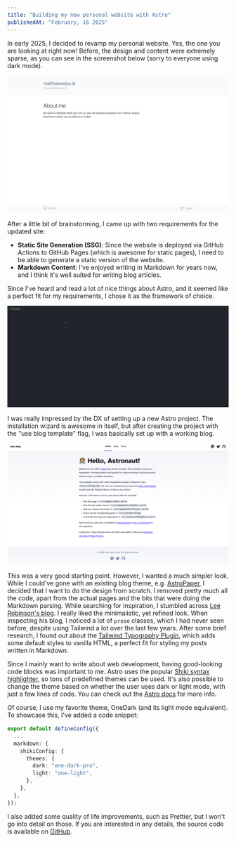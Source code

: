 ```yaml
---
title: "Building my new personal website with Astro"
publishedAt: "February, 16 2025"
---
```


In early 2025, I decided to revamp my personal website. Yes, the one you are looking at right now!
Before, the design and content were extremely sparse, as you can see in the screenshot below
(sorry to everyone using dark mode).

![Screenshot of my old website design](./assets/01_old_website_screenshot.jpeg)

After a little bit of brainstorming, I came up with two requirements for the updated site:

- **Static Site Generation (SSG)**: Since the website is deployed via GitHub Actions to GitHub Pages (which is awesome for static pages),
  I need to be able to generate a static version of the website.
- **Markdown Content**: I've enjoyed writing in Markdown for years now, and I think it's well suited for writing blog articles.

Since I've heard and read a lot of nice things about Astro, and it seemed like a perfect fit for my requirements, I chose it as the framework of choice.

![Screen recording of the installation flow of Astro](./assets/01_astro-installation.gif)

I was really impressed by the DX of setting up a new Astro project. The installation wizard is awesome in itself,
but after creating the project with the "use blog template" flag, I was basically set up with a working blog.

![Screenshot of the working blog after the installation](./assets/01_astro-blog-template.png)

This was a very good starting point. However, I wanted a much simpler look. While I could've gone with an existing blog theme,
e.g. [AstroPaper](https://github.com/satnaing/astro-paper?tab=readme-ov-file), I decided that I want to do the design from scratch.
I removed pretty much all the code, apart from the actual pages and the bits that were doing the Markdown parsing.
While searching for inspiration, I stumbled across [Lee Robinson's blog](https://archive.leerob.io/blog). I really liked the
minimalistic, yet refined look. When inspecting his blog, I noticed a lot of `prose` classes, which I had never seen before,
despite using Tailwind a lot over the last few years.
After some brief research, I found out about the [Tailwind Typography Plugin](https://github.com/tailwindlabs/tailwindcss-typography),
which adds some default styles to vanilla HTML, a perfect fit for styling my posts written in Markdown.

Since I mainly want to write about web development, having good-looking code blocks was important to me.
Astro uses the popular [Shiki syntax highlighter](https://shiki.style/), so tons of predefined themes can be used.
It's also possible to change the theme based on whether the user uses dark or light mode, with just a few lines of code.
You can check out the [Astro docs](https://docs.astro.build/en/guides/syntax-highlighting/#setting-light-and-dark-mode-themes) for more info.

Of course, I use my favorite theme, OneDark (and its light mode equivalent). To showcase this, I've added a code snippet:

```ts
export default defineConfig({
  ...
  markdown: {
    shikiConfig: {
      themes: {
        dark: "one-dark-pro",
        light: "one-light",
      },
    },
  },
});
```

I also added some quality of life improvements, such as Prettier, but I won't go into detail on those.
If you are interested in any details, the source code is available on [GitHub](https://github.com/matthiasweiss/matthiasweiss.at).
